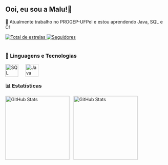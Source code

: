 ## Ooi, eu sou a Malu!👋
🔭 Atualmente trabalho no PROGEP-UFPel e estou aprendendo Java, SQL e C!
</br>

 <a href="https://github.com/Malu-Prata?tab=repositories&sort=stargazers">
        <img 
            alt="Total de estrelas" 
            title="Total de estrelas GitHub" 
            src="https://custom-icon-badges.demolab.com/github/stars/Malu-Prata?color=55960c&style=for-the-badge&labelColor=488207&logo=star&label=estrelas"
        />
    </a>
    <a href="https://github.com/Malu-Prata?tab=followers">
        <img 
            alt="Seguidores" 
            title="Me siga no GitHub" 
            src="https://custom-icon-badges.demolab.com/github/followers/Malu-Prata?color=236ad3&labelColor=1155ba&style=for-the-badge&logo=github&label=Seguidores&logoColor=white"
        />
    </a>
    
  </br>
  </br>
  
  
  ### 🤖 Linguagens e Tecnologias

<img 
    align="left" 
    alt="SQL"
    title="SQL" 
    width="40px" 
    style="padding-right: 20px;" 
    src="https://cdn.jsdelivr.net/gh/devicons/devicon@latest/icons/postgresql/postgresql-original-wordmark.svg"
/>
<img 
    align="left" 
    alt="Java"
    title="Java" 
    width="40px" 
    style="padding-right: 20px;" 
    src="https://cdn.jsdelivr.net/gh/devicons/devicon@latest/icons/java/java-original.svg"
/>
</br>
</br>
### 📊 Estatísticas

<p>
  <img 
    align="left" 
    alt="GitHub Stats" 
    height="200" 
    style="padding-right: 10px;" 
    src="https://github-readme-stats.vercel.app/api?username=Malu-Prata&show_icons=true&theme=tokyonight&include_all_commits=true&locale=pt-br" 
  />

<img 
      align="left" 
      alt="GitHub Stats" 
      height="200" 
      src="https://github-readme-stats.vercel.app/api/top-langs/?username=Malu-Prata&theme=tokyonight&layout=compact&custom_title=Tecnologias&langs_count=9" 
  />

</p>
